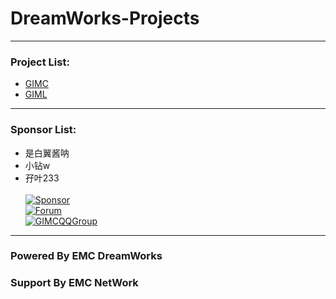 # DreamWorks-Projects
------------
### Project List:
- [GIMC](GIMC)
- [GIML](GIML)
------------
### Sponsor List:
- 是白翼酱呐
- 小钻w
- 孖叶233
  <br><br>
  [![Sponsor](https://img.shields.io/badge/Sponsor-EMC_DreamWorks-green?style=for-the-badge)]({https://afdian.net/@Ely_Official})
  <br>
  [![Forum](https://img.shields.io/badge/Visit-DreamWorks_Forum-red?style=for-the-badge)]({https://forum.emcdw.net})
  <br>
  [![GIMCQQGroup](https://img.shields.io/badge/Join-GIMC_QQ_Group-blue?style=for-the-badge)]({https://jq.qq.com/?_wv=1027&k=T9MAcnJJ})
------------
### Powered By EMC DreamWorks
### Support By EMC NetWork

